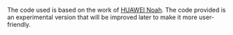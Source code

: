 The code used is based on the work of [HUAWEI Noah](https://github.com/huawei-noah/Pretrained-Language-Model/tree/master).
The code provided is an experimental version that will be improved later to make it more user-friendly.
